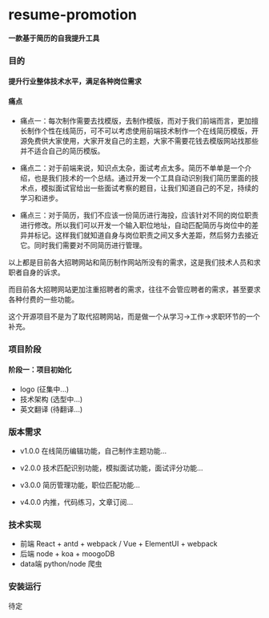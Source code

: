 # resume-promotion

**一款基于简历的自我提升工具**

### 目的

#### 提升行业整体技术水平，满足各种岗位需求
#### 痛点
- 痛点一：每次制作需要去找模版，去制作模版，而对于我们前端而言，更加擅长制作个性在线简历，可不可以考虑使用前端技术制作一个在线简历模版，开源免费供大家使用，大家开发自己的主题，大家不需要花钱去模版网站找那些并不适合自己的简历模版。

- 痛点二：对于前端来说，知识点太杂，面试考点太多。简历不单单是一个介绍，也是我们技术的一个总结。通过开发一个工具自动识别我们简历里面的技术点，模拟面试官给出一些面试考察的题目，让我们知道自己的不足，持续的学习和进步。

- 痛点三：对于简历，我们不应该一份简历进行海投，应该针对不同的岗位职责进行修改。所以我们可以开发一个输入职位地址，自动匹配简历与岗位中的差异并标记。这样我们就知道自身与岗位职责之间又多大差距，然后努力去接近它。同时我们需要对不同简历进行管理。

以上都是目前各大招聘网站和简历制作网站所没有的需求，这是我们技术人员和求职者自身的诉求。

而目前各大招聘网站更加注重招聘者的需求，往往不会管应聘者的需求，甚至要求各种付费的一些功能。


这个开源项目不是为了取代招聘网站，而是做一个从学习->工作->求职环节的一个补充。

### 项目阶段

#### 阶段一：项目初始化
- logo (征集中...)
- 技术架构 (选型中...)
- 英文翻译 (待翻译...)

### 版本需求

- v1.0.0 在线简历编辑功能，自己制作主题功能...

- v2.0.0 技术匹配识别功能，模拟面试功能，面试评分功能...

- v3.0.0 简历管理功能，职位匹配功能...

- v4.0.0 内推，代码练习，文章订阅...

### 技术实现

- 前端 React + antd + webpack / Vue + ElementUI + webpack
- 后端 node + koa + moogoDB
- data端 python/node 爬虫

### 安装运行
待定
